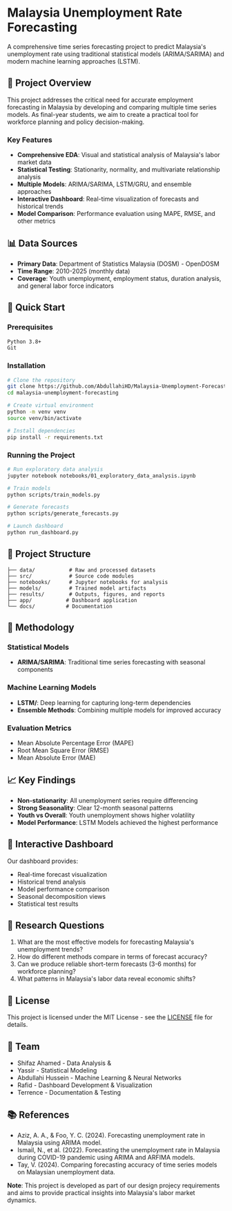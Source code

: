 # Malaysia Unemployment Rate Forecasting

A comprehensive time series forecasting project to predict Malaysia's unemployment rate using traditional statistical models (ARIMA/SARIMA) and modern machine learning approaches (LSTM).

## 🎯 Project Overview

This project addresses the critical need for accurate employment forecasting in Malaysia by developing and comparing multiple time series models. As final-year students, we aim to create a practical tool for workforce planning and policy decision-making.

### Key Features
- **Comprehensive EDA**: Visual and statistical analysis of Malaysia's labor market data
- **Statistical Testing**: Stationarity, normality, and multivariate relationship analysis
- **Multiple Models**: ARIMA/SARIMA, LSTM/GRU, and ensemble approaches
- **Interactive Dashboard**: Real-time visualization of forecasts and historical trends
- **Model Comparison**: Performance evaluation using MAPE, RMSE, and other metrics

## 📊 Data Sources

- **Primary Data**: Department of Statistics Malaysia (DOSM) - OpenDOSM
- **Time Range**: 2010-2025 (monthly data)
- **Coverage**: Youth unemployment, employment status, duration analysis, and general labor force indicators

## 🚀 Quick Start

### Prerequisites
```bash
Python 3.8+
Git
```

### Installation
```bash
# Clone the repository
git clone https://github.com/AbdullahiHD/Malaysia-Unemployment-Forecasting.git
cd malaysia-unemployment-forecasting

# Create virtual environment
python -m venv venv
source venv/bin/activate  

# Install dependencies
pip install -r requirements.txt

```

### Running the Project
```bash
# Run exploratory data analysis
jupyter notebook notebooks/01_exploratory_data_analysis.ipynb

# Train models
python scripts/train_models.py

# Generate forecasts
python scripts/generate_forecasts.py

# Launch dashboard
python run_dashboard.py
```

## 📁 Project Structure

```
├── data/           # Raw and processed datasets
├── src/            # Source code modules
├── notebooks/      # Jupyter notebooks for analysis
├── models/         # Trained model artifacts
├── results/        # Outputs, figures, and reports
├── app/           # Dashboard application
└── docs/          # Documentation
```

## 🔬 Methodology

### Statistical Models
- **ARIMA/SARIMA**: Traditional time series forecasting with seasonal components

### Machine Learning Models
- **LSTM/**: Deep learning for capturing long-term dependencies
- **Ensemble Methods**: Combining multiple models for improved accuracy

### Evaluation Metrics
- Mean Absolute Percentage Error (MAPE)
- Root Mean Square Error (RMSE)
- Mean Absolute Error (MAE)

## 📈 Key Findings

- **Non-stationarity**: All unemployment series require differencing
- **Strong Seasonality**: Clear 12-month seasonal patterns
- **Youth vs Overall**: Youth unemployment shows higher volatility
- **Model Performance**: LSTM Models achieved the highest performance

## 🎪 Interactive Dashboard

Our dashboard provides:
- Real-time forecast visualization
- Historical trend analysis
- Model performance comparison
- Seasonal decomposition views
- Statistical test results

## 📝 Research Questions

1. What are the most effective models for forecasting Malaysia's unemployment trends?
2. How do different methods compare in terms of forecast accuracy?
3. Can we produce reliable short-term forecasts (3-6 months) for workforce planning?
4. What patterns in Malaysia's labor data reveal economic shifts?


## 📄 License

This project is licensed under the MIT License - see the [LICENSE](LICENSE) file for details.

## 👥 Team

- Shifaz Ahamed - Data Analysis & 
- Yassir - Statistical Modeling
- Abdullahi Hussein - Machine Learning & Neural Networks
- Rafid - Dashboard Development & Visualization
- Terrence - Documentation & Testing

## 📚 References

- Aziz, A. A., & Foo, Y. C. (2024). Forecasting unemployment rate in Malaysia using ARIMA model.
- Ismail, N., et al. (2022). Forecasting the unemployment rate in Malaysia during COVID-19 pandemic using ARIMA and ARFIMA models.
- Tay, V. (2024). Comparing forecasting accuracy of time series models on Malaysian unemployment data.


**Note**: This project is developed as part of our design projecy requirements and aims to provide practical insights into Malaysia's labor market dynamics.
